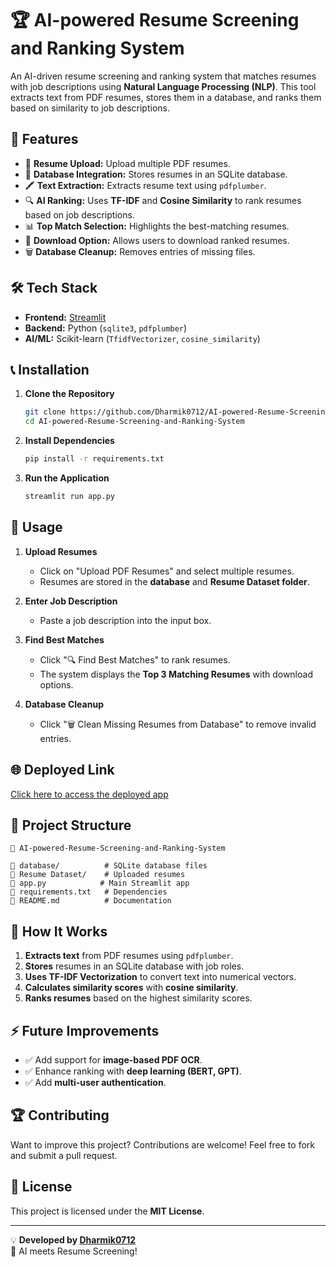 # 🏆 AI-powered Resume Screening and Ranking System

An AI-driven resume screening and ranking system that matches resumes with job descriptions using **Natural Language Processing (NLP)**. This tool extracts text from PDF resumes, stores them in a database, and ranks them based on similarity to job descriptions.

## 🚀 Features

- 📂 **Resume Upload:** Upload multiple PDF resumes.
- 💄 **Database Integration:** Stores resumes in an SQLite database.
- 🖍 **Text Extraction:** Extracts resume text using `pdfplumber`.
- 🔍 **AI Ranking:** Uses **TF-IDF** and **Cosine Similarity** to rank resumes based on job descriptions.
- 📊 **Top Match Selection:** Highlights the best-matching resumes.
- 📅 **Download Option:** Allows users to download ranked resumes.
- 🗑 **Database Cleanup:** Removes entries of missing files.

## 🛠 Tech Stack

- **Frontend:** [Streamlit](https://streamlit.io/)
- **Backend:** Python (`sqlite3`, `pdfplumber`)
- **AI/ML:** Scikit-learn (`TfidfVectorizer`, `cosine_similarity`)

## 📞 Installation

1. **Clone the Repository**
   ```bash
   git clone https://github.com/Dharmik0712/AI-powered-Resume-Screening-and-Ranking-System.git
   cd AI-powered-Resume-Screening-and-Ranking-System
   ```

2. **Install Dependencies**
   ```bash
   pip install -r requirements.txt
   ```

3. **Run the Application**
   ```bash
   streamlit run app.py
   ```

## 📝 Usage

1. **Upload Resumes**  
   - Click on "Upload PDF Resumes" and select multiple resumes.
   - Resumes are stored in the **database** and **Resume Dataset folder**.

2. **Enter Job Description**  
   - Paste a job description into the input box.

3. **Find Best Matches**  
   - Click "🔍 Find Best Matches" to rank resumes.
   - The system displays the **Top 3 Matching Resumes** with download options.

4. **Database Cleanup**  
   - Click "🗑 Clean Missing Resumes from Database" to remove invalid entries.

## 🌐 Deployed Link

[Click here to access the deployed app](https://ai-powered-resume-screening-and-ranking-system-cbp4knwoahmpcgf.streamlit.app/)

## 📂 Project Structure

```
📁 AI-powered-Resume-Screening-and-Ranking-System
️️️️️️️️️️️️️️️️️️️️️️️️
📁 database/          # SQLite database files
📁 Resume Dataset/    # Uploaded resumes
📄 app.py            # Main Streamlit app
📄 requirements.txt   # Dependencies
📄 README.md          # Documentation
```

## 🤖 How It Works

1. **Extracts text** from PDF resumes using `pdfplumber`.
2. **Stores** resumes in an SQLite database with job roles.
3. **Uses TF-IDF Vectorization** to convert text into numerical vectors.
4. **Calculates similarity scores** with **cosine similarity**.
5. **Ranks resumes** based on the highest similarity scores.

## ⚡ Future Improvements

- ✅ Add support for **image-based PDF OCR**.
- ✅ Enhance ranking with **deep learning (BERT, GPT)**.
- ✅ Add **multi-user authentication**.

## 🏆 Contributing

Want to improve this project? Contributions are welcome! Feel free to fork and submit a pull request.

## 🐝 License

This project is licensed under the **MIT License**.

---

💡 **Developed by [Dharmik0712](https://github.com/Dharmik0712)**  
🚀 AI meets Resume Screening!


